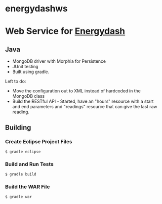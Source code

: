 energydashws
============

# Web Service for [Energydash](https://github.com/clinstid/energydash)

## Java

* MongoDB driver with Morphia for Persistence
* JUnit testing
* Built using gradle.

Left to do:

* Move the configuration out to XML instead of hardcoded in the MongoDB class
* Build the RESTful API - Started, have an "hours" resource with a start and end parameters and "readings" resource that can give the last raw reading.

## Building

### Create Eclipse Project Files

`$ gradle eclipse`

### Build and Run Tests

`$ gradle build`

### Build the WAR File

`$ gradle war`


